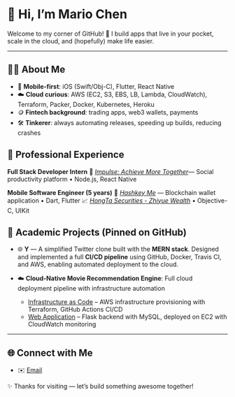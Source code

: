 <!--
**mariodex-chen/mariodex-chen** is a ✨ _special_ ✨ repository because its `README.md` (this file) appears on your GitHub profile.

Here are some ideas to get you started:

- 🔭 I’m currently working on ...
- 🌱 I’m currently learning ...
- 👯 I’m looking to collaborate on ...
- 🤔 I’m looking for help with ...
- 💬 Ask me about ...
- 📫 How to reach me: ...
- 😄 Pronouns: ...
- ⚡ Fun fact: ...
-->

# 🌟 Hi, I’m Mario Chen

Welcome to my corner of GitHub! 🚀 I build apps that live in your pocket, scale in the cloud, and (hopefully) make life easier.

---

## 👨‍💻 About Me

- 📱 **Mobile-first**: iOS (Swift/Obj-C), Flutter, React Native
- ☁️ **Cloud curious**: AWS (EC2, S3, EBS, LB, Lambda, CloudWatch), Terraform, Packer, Docker, Kubernetes, Heroku
- 🪙 **Fintech background**: trading apps, web3 wallets, payments
- 🛠 **Tinkerer**: always automating releases, speeding up builds, reducing crashes

## 💼 Professional Experience

**Full Stack Developer Intern**
🤝 *[Impulse: Achieve More Together](https://www.findyourimpulse.com)*— Social productivity platform • Node.js, React Native

**Mobile Software Engineer (5 years)**
📱 *[Hashkey Me](https://me.hashkey.com/zh-CN)* — Blockchain wallet application • Dart, Flutter
📈 *[HongTa Securities - Zhiyue Wealth](https://itunes.apple.com/cn/app/id529436337)* • Objective-C, UIKit

## 📌 Academic Projects (Pinned on GitHub)

- 🌐 **Y** — A simplified Twitter clone built with the **MERN stack**. Designed and implemented a full **CI/CD pipeline** using GitHub, Docker, Travis CI, and AWS, enabling automated deployment to the cloud.

- ☁️ **Cloud-Native Movie Recommendation Engine**: Full cloud deployment pipeline with infrastructure automation
  - [Infrastructure as Code](https://github.com/dexkum-2myzZy-jipzid/cloud-project-terraform-aws-infra) – AWS infrastructure provisioning with Terraform, GitHub Actions CI/CD
  - [Web Application](https://github.com/dexkum-2myzZy-jipzid/cloud-native-web-application) – Flask backend with MySQL, deployed on EC2 with CloudWatch monitoring

---

## 🌐 Connect with Me

- ✉️ [Email](mailto:mariodex.chen@gmail.com)

✨ Thanks for visiting — let’s build something awesome together!
